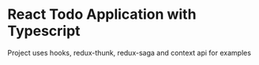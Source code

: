 # React Todo Application with Typescript

Project uses hooks, redux-thunk, redux-saga and context api for examples
